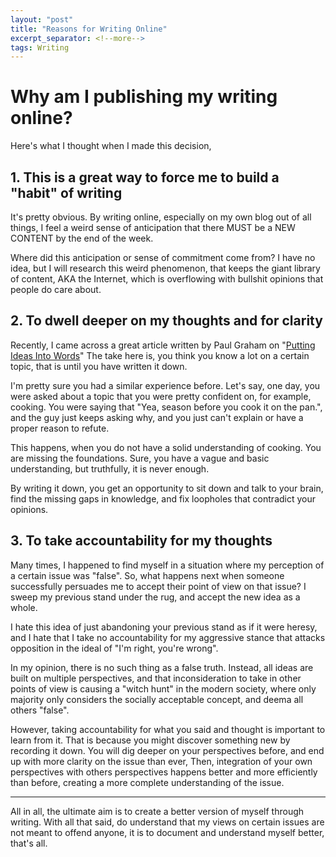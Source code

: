 ```yaml
---
layout: "post"
title: "Reasons for Writing Online"
excerpt_separator: <!--more-->
tags: Writing
---
```

<!--more-->

# Why am I publishing my writing online?
 
Here's what I thought when I made this decision, 

## 1. This is a great way to force me to build a "habit" of writing
It's pretty obvious. By writing online, especially on my own blog out of all things, I feel a weird sense of anticipation that there MUST be a NEW CONTENT by the end of the week.  

Where did this anticipation or sense of commitment come from? I have no idea, but I will research this weird phenomenon, that keeps the giant library of content, AKA the Internet, which is overflowing with bullshit opinions that people do care about.

## 2. To dwell deeper on my thoughts and for clarity
Recently, I came across a great article written by Paul Graham on "[Putting Ideas Into Words](http://www.paulgraham.com/words.html)"  The take here is, you think you know a lot on a certain topic, that is until you have written it down. 

I'm pretty sure you had a similar experience before. Let's say, one day, you were asked about a topic that you were pretty confident on, for example, cooking. You were saying that "Yea, season before you cook it on the pan.", and the guy just keeps asking why, and you just can't explain or have a proper reason to refute. 

This happens, when you do not have a solid understanding of cooking. You are missing the foundations. Sure, you have a vague and basic understanding, but truthfully, it is never enough. 

By writing it down, you get an opportunity to sit down and talk to your brain, find the missing gaps in knowledge, and fix loopholes that contradict your opinions. 


## 3. To take accountability for my thoughts
Many times, I happened to find myself in a situation where my perception of a certain issue was "false". So, what happens next when someone successfully persuades me to accept their point of view on that issue? I sweep my previous stand under the rug, and accept the new idea as a whole. 

I hate this idea of just abandoning your previous stand as if it were heresy, and I hate that I take no accountability for my aggressive stance that attacks opposition in the ideal of "I'm right, you're wrong".

In my opinion, there is no such thing as a false truth. Instead, all ideas are built on multiple perspectives, and that inconsideration to take in other points of view is causing a "witch hunt" in the modern society, where only majority only considers the socially acceptable concept, and deema all others "false". 

However, taking accountability for what you said and thought is important to learn from it. That is because you might discover something new by recording it down. You will dig deeper on your perspectives before, and end up with more clarity on the issue than ever, Then, integration of your own perspectives with others perspectives happens better and more efficiently than before, creating a more complete understanding of the issue.

---

All in all, the ultimate aim is to create a better version of myself through writing. With all that said, do understand that my views on certain issues are not meant to offend anyone, it is to document and understand myself better, that's all. 


